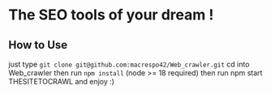 # The SEO tools of your dream !


## How to Use

just type `git clone git@github.com:macrespo42/Web_crawler.git`
cd into Web_crawler then run `npm install` (node >= 18 required)
then run npm start THESITETOCRAWL and enjoy :)
